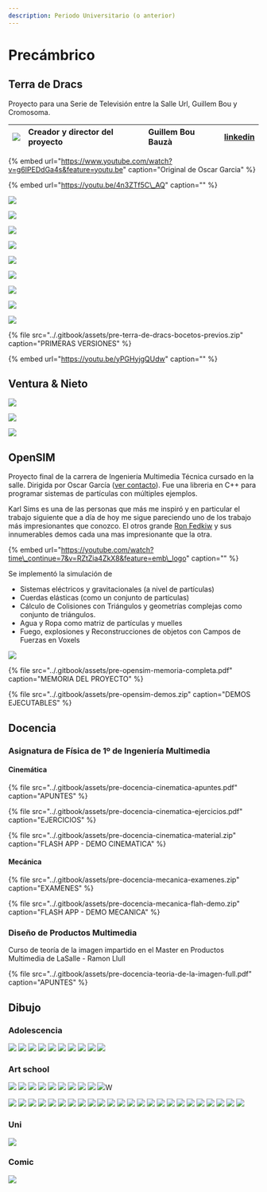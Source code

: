 ```yaml
---
description: Periodo Universitario (o anterior)
---
```


# Precámbrico

## Terra de Dracs

Proyecto para una Serie de Televisión entre la Salle Url, Guillem Bou y Cromosoma.

| ![](../.gitbook/assets/colaborator-guillem-bou-bauza.jpg) | Creador y director del proyecto | Guillem Bou Bauzà | [linkedin](https://www.linkedin.com/in/guillem-bou-bauz%C3%A0-910a6956/) |
| :--- | :--- | :--- | :--- |


{% embed url="https://www.youtube.com/watch?v=g6IPEDdGa4s&feature=youtu.be" caption="Original de Oscar Garcia" %}

{% embed url="https://youtu.be/4n3ZTf5C\_AQ" caption="" %}

![](../.gitbook/assets/pre-terra-de-dracs-bocetos-2-.jpg)

![](../.gitbook/assets/pre-terra-de-dracs-bocetos-10-.jpg)

![](../.gitbook/assets/pre-terra-de-dracs-bocetos-5-.jpg)

![](../.gitbook/assets/pre-terra-de-dracs-bocetos-4-.jpg)

![](../.gitbook/assets/pre-terra-de-dracs-bocetos-8-.jpg)

![](../.gitbook/assets/pre-terra-de-dracs-bocetos-7-.jpg)

![](../.gitbook/assets/pre-terra-de-dracs-bocetos-6-.jpg)

![](../.gitbook/assets/pre-terra-de-dracs-bocetos-1-.jpg)

![](../.gitbook/assets/pre-terra-de-dracs-bocetos-3-.jpg)

{% file src="../.gitbook/assets/pre-terra-de-dracs-bocetos-previos.zip" caption="PRIMERAS VERSIONES" %}

{% embed url="https://youtu.be/yPGHyjgQUdw" caption="" %}

## **Ventura & Nieto**

![](../.gitbook/assets/pre-draw-ventura-and-nieto-groucho-1-.jpg)

![](../.gitbook/assets/pre-draw-ventura-and-nieto-groucho-2-.jpg)

![](../.gitbook/assets/pre-draw-ventura-and-nieto-groucho-3-.jpg)

## OpenSIM

Proyecto final de la carrera de Ingeniería Multimedia Técnica cursado en la salle. Dirigida por Oscar García \([ver contacto](equipo.md#personas-que-nos-han-acompanado)\). Fue una libreria en C++ para programar sistemas de partículas con múltiples ejemplos.

Karl Sims es una de las personas que más me inspiró y en particular el trabajo siguiente que a día de hoy me sigue pareciendo uno de los trabajo más impresionantes que conozco. El otros grande [Ron Fedkiw](http://physbam.stanford.edu/~fedkiw/) y sus innumerables demos cada una mas impresionante que la otra.

{% embed url="https://youtube.com/watch?time\_continue=7&v=RZtZia4ZkX8&feature=emb\_logo" caption="" %}

Se implementó la simulación de

* Sistemas eléctricos y gravitacionales  \(a nivel de partículas\)
* Cuerdas elásticas \(como un conjunto de partículas\)
* Cálculo de Colisiones con Triángulos y geometrías complejas como conjunto de triángulos.
* Agua y Ropa como matriz de partículas y muelles 
* Fuego, explosiones y Reconstrucciones de objetos con Campos de Fuerzas en Voxels 

![](../.gitbook/assets/pre-docencia-opensim.jpg)

{% file src="../.gitbook/assets/pre-opensim-memoria-completa.pdf" caption="MEMORIA DEL PROYECTO" %}

{% file src="../.gitbook/assets/pre-opensim-demos.zip" caption="DEMOS EJECUTABLES" %}

## Docencia

### Asignatura de Física de 1º de Ingeniería Multimedia

#### Cinemática

{% file src="../.gitbook/assets/pre-docencia-cinematica-apuntes.pdf" caption="APUNTES" %}

{% file src="../.gitbook/assets/pre-docencia-cinematica-ejercicios.pdf" caption="EJERCICIOS" %}

{% file src="../.gitbook/assets/pre-docencia-cinematica-material.zip" caption="FLASH APP - DEMO CINEMATICA" %}

#### Mecánica

{% file src="../.gitbook/assets/pre-docencia-mecanica-examenes.zip" caption="EXAMENES" %}

{% file src="../.gitbook/assets/pre-docencia-mecanica-flah-demo.zip" caption="FLASH APP - DEMO MECANICA" %}

### Diseño de Productos Multimedia

Curso de teoría de la imagen impartido en el Master en Productos Multimedia de LaSalle - Ramon Llull

{% file src="../.gitbook/assets/pre-docencia-teoria-de-la-imagen-full.pdf" caption="APUNTES" %}

## Dibujo

### Adolescencia

![](../.gitbook/assets/pre-draw-16-1-.jpg) ![](../.gitbook/assets/pre-draw-16-2-.jpg) ![](../.gitbook/assets/pre-draw-16-3-.jpg) ![](../.gitbook/assets/pre-draw-16-4-.jpg) ![](../.gitbook/assets/pre-draw-16-5-.jpg) ![](../.gitbook/assets/pre-draw-16-6-.jpg) ![](../.gitbook/assets/pre-draw-16-7-.jpg) ![](../.gitbook/assets/pre-draw-16-8-.jpg) ![](../.gitbook/assets/pre-draw-16-9-.jpg) ![](../.gitbook/assets/pre-draw-16-10-.jpg)

### **Art school**

![](../.gitbook/assets/pre-draw-art-1-.jpg) ![](../.gitbook/assets/pre-draw-art-2-.jpg) ![](../.gitbook/assets/pre-draw-art-3-.jpg) ![](../.gitbook/assets/pre-draw-art-4-.jpg) ![](../.gitbook/assets/pre-draw-art-5-.jpg) ![](../.gitbook/assets/pre-draw-art-6-.jpg) ![](../.gitbook/assets/pre-draw-art-7-.jpg) ![](../.gitbook/assets/pre-draw-art-8-.jpg) ![](../.gitbook/assets/pre-draw-art-9-.jpg) ![](../.gitbook/assets/pre-draw-art-10-.jpg)W

![](../.gitbook/assets/pre-draw-art-v-1-.jpg) ![](../.gitbook/assets/pre-draw-art-v-2-.jpg) ![](../.gitbook/assets/pre-draw-art-v-3-.jpg) ![](../.gitbook/assets/pre-draw-art-v-4-.jpg) ![](../.gitbook/assets/pre-draw-art-v-5-.jpg) ![](../.gitbook/assets/pre-draw-art-v-6-.jpg) ![](../.gitbook/assets/pre-draw-art-v-7-.jpg) ![](../.gitbook/assets/pre-draw-art-v-8-.jpg) ![](../.gitbook/assets/pre-draw-art-v-9-.jpg) ![](../.gitbook/assets/pre-draw-art-v-10-.jpg) ![](../.gitbook/assets/pre-draw-art-v-11-.jpg) ![](../.gitbook/assets/pre-draw-art-v-12-.jpg) ![](../.gitbook/assets/pre-draw-art-v-13-.jpg) ![](../.gitbook/assets/pre-draw-art-v-14-.jpg) ![](../.gitbook/assets/pre-draw-art-v-15-.jpg) ![](../.gitbook/assets/pre-draw-art-v-16-.jpg) ![](../.gitbook/assets/pre-draw-art-v-17-.jpg) ![](../.gitbook/assets/pre-draw-art-v-18-.jpg) ![](../.gitbook/assets/pre-draw-art-v-19-.jpg) ![](../.gitbook/assets/pre-draw-art-v-20-.jpg) ![](../.gitbook/assets/pre-draw-art-v-21-.jpg) ![](../.gitbook/assets/pre-draw-art-v-22-.jpg) ![](../.gitbook/assets/pre-draw-art-v-23-.jpg) ![](https://github.com/Juancoll/gitbook-public/tree/f9252fe12d1ed5c09e169d7f58b2fc72f4503b2c/.gitbook/assets/pre-draw-art-v-24W-.jpg)

### Uni

![](../.gitbook/assets/pre-draw-uni.jpg)

### Comic

![](../.gitbook/assets/pre-draw-comic-7-.jpg)



